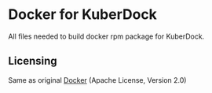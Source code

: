# Docker for KuberDock

All files needed to build docker rpm package for KuberDock.

## Licensing
Same as original [Docker](https://github.com/docker/docker) (Apache License, Version 2.0)
